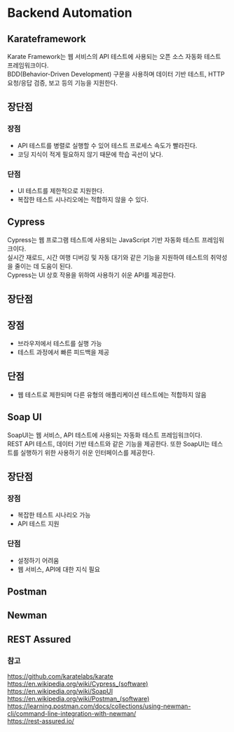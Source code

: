 # Backend Automation 
## Karateframework
Karate Framework는 웹 서비스의 API 테스트에 사용되는 오픈 소스 자동화 테스트 프레임워크이다.   
BDD(Behavior-Driven Development) 구문을 사용하며 데이터 기반 테스트, HTTP 요청/응답 검증, 보고 등의 기능을 지원한다. 

## 장단점
### 장점
* API 테스트를 병렬로 실행할 수 있어 테스트 프로세스 속도가 빨라진다. 
* 코딩 지식이 적게 필요하지 않기 때문에 학습 곡선이 낮다.

### 단점
* UI 테스트를 제한적으로 지원한다.
* 복잡한 테스트 시나리오에는 적합하지 않을 수 있다.

## Cypress
Cypress는 웹 프로그램 테스트에 사용되는 JavaScript 기반 자동화 테스트 프레임워크이다.    
실시간 재로드, 시간 여행 디버깅 및 자동 대기와 같은 기능을 지원하여 테스트의 취약성을 줄이는 데 도움이 된다.    
Cypress는 UI 상호 작용을 위하여 사용하기 쉬운 API를 제공한다.

## 장단점
## 장점
* 브라우저에서 테스트를 실행 가능
* 테스트 과정에서 빠른 피드백을 제공

## 단점
* 웹 테스트로 제한되며 다른 유형의 애플리케이션 테스트에는 적합하지 않음

## Soap UI
SoapUI는 웹 서비스, API 테스트에 사용되는 자동화 테스트 프레임워크이다.    
REST API 테스트, 데이터 기반 테스트와 같은 기능을 제공한다. 또한 SoapUI는 테스트를 실행하기 위한 사용하기 쉬운 인터페이스를 제공한다.

## 장단점
### 장점
* 복잡한 테스트 시나리오 가능
* API 테스트 지원
 
### 단점
* 설정하기 어려움 
* 웹 서비스, API에 대한 지식 필요

## Postman 
## Newman
 
## REST Assured
 


### 참고
https://github.com/karatelabs/karate   
https://en.wikipedia.org/wiki/Cypress_(software)   
https://en.wikipedia.org/wiki/SoapUI     
https://en.wikipedia.org/wiki/Postman_(software)    
https://learning.postman.com/docs/collections/using-newman-cli/command-line-integration-with-newman/      
https://rest-assured.io/
